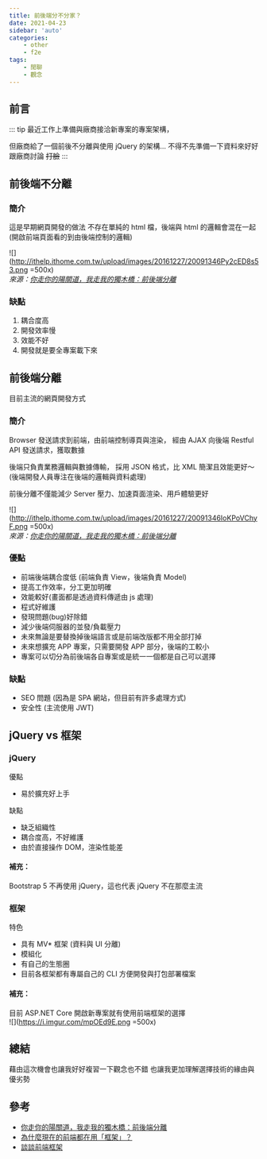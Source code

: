 ```yaml
---
title: 前後端分不分家？
date: 2021-04-23
sidebar: 'auto'
categories:
    - other
    - f2e
tags:
    - 閒聊
    - 觀念
---
```


## 前言

::: tip
最近工作上準備與廠商接洽新專案的專案架構，

但廠商給了一個前後不分離與使用 jQuery 的架構...
不得不先準備一下資料來好好跟廠商討論 ~~打臉~~ 
:::

## 前後端不分離

### 簡介

這是早期網頁開發的做法 
不存在單純的 html 檔，後端與 html 的邏輯會混在一起 
(開啟前端頁面看的到由後端控制的邏輯) 

![](http://ithelp.ithome.com.tw/upload/images/20161227/20091346Py2cED8s53.png =500x)  
_來源：[你走你的陽關道，我走我的獨木橋：前後端分離](https://ithelp.ithome.com.tw/articles/10187675)_

### 缺點

1. 耦合度高
2. 開發效率慢
3. 效能不好
4. 開發就是要全專案載下來

## 前後端分離

目前主流的網頁開發方式

### 簡介

Browser 發送請求到前端，由前端控制導頁與渲染，
經由 AJAX 向後端 Restful API 發送請求，獲取數據 

後端只負責業務邏輯與數據傳輸，
採用 JSON 格式，比 XML 簡潔且效能更好～
(後端開發人員專注在後端的邏輯與資料處理)

前後分離不僅能減少 Server 壓力、加速頁面渲染、用戶體驗更好

![](http://ithelp.ithome.com.tw/upload/images/20161227/20091346IoKPoVChyF.png =500x)  
_來源：[你走你的陽關道，我走我的獨木橋：前後端分離](https://ithelp.ithome.com.tw/articles/10187675)_

### 優點

-   前端後端耦合度低 (前端負責 View，後端負責 Model)
-   提高工作效率，分工更加明確
-   效能較好(畫面都是透過資料傳遞由 js 處理)
-   程式好維護
-   發現問題(bug)好除錯
-   減少後端伺服器的並發/負載壓力
-   未來無論是要替換掉後端語言或是前端改版都不用全部打掉
-   未來想擴充 APP 專案，只需要開發 APP 部分，後端的工較小
-   專案可以切分為前後端各自專案或是統一一個都是自己可以選擇

### 缺點

-   SEO 問題 (因為是 SPA 網站，但目前有許多處理方式)
-   安全性 (主流使用 JWT)

## jQuery vs 框架

### jQuery

優點

-   易於擴充好上手

缺點

-   缺乏組織性
-   耦合度高，不好維護
-   由於直接操作 DOM，渲染性能差

#### 補充：

Bootstrap 5 不再使用 jQuery，這也代表 jQuery 不在那麼主流

### 框架

特色

-   具有 MV\* 框架 (資料與 UI 分離)
-   模組化
-   有自己的生態圈
-   目前各框架都有專屬自己的 CLI 方便開發與打包部署檔案

#### 補充：

目前 ASP.NET Core 開啟新專案就有使用前端框架的選擇  
![](https://i.imgur.com/mpOEd9E.png =500x)

## 總結

藉由這次機會也讓我好好複習一下觀念也不錯
也讓我更加理解選擇技術的緣由與優劣勢

## 參考

-   [你走你的陽關道，我走我的獨木橋：前後端分離](https://ithelp.ithome.com.tw/articles/10187675)
-   [為什麼現在的前端都在用「框架」？](https://ithelp.ithome.com.tw/articles/10224417)
-   [談談前端框架](https://kuro.tw/posts/2019/07/31/%E8%AB%87%E8%AB%87%E5%89%8D%E7%AB%AF%E6%A1%86%E6%9E%B6/)
